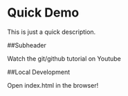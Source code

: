 # Quick Demo

This is just a quick description.

##Subheader

Watch the git/github tutorial on Youtube

##Local Development 

Open index.html in the browser!
